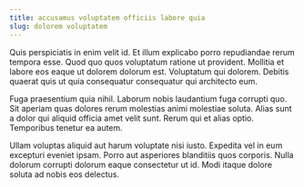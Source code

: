 ```yaml
---
title: accusamus voluptatem officiis labore quia
slug: dolorem voluptatem
---
```


Quis perspiciatis in enim velit id. Et illum explicabo porro repudiandae rerum tempora esse. Quod quo quos voluptatum ratione ut provident. Mollitia et labore eos eaque ut dolorem dolorum est. Voluptatum qui dolorem. Debitis quaerat quis ut quia consequatur consequatur qui architecto eum.

Fuga praesentium quia nihil. Laborum nobis laudantium fuga corrupti quo. Sit aperiam quas dolores rerum molestias animi molestiae soluta. Alias sunt a dolor qui aliquid officia amet velit sunt. Rerum qui et alias optio. Temporibus tenetur ea autem.

Ullam voluptas aliquid aut harum voluptate nisi iusto. Expedita vel in eum excepturi eveniet ipsam. Porro aut asperiores blanditiis quos corporis. Nulla dolorum corrupti dolorum eaque consectetur ut id. Modi itaque dolore soluta ad nobis eos delectus.

